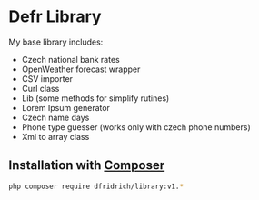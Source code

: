 Defr Library
============

My base library includes:

- Czech national bank rates
- OpenWeather forecast wrapper
- CSV importer
- Curl class
- Lib (some methods for simplify rutines)
- Lorem Ipsum generator
- Czech name days
- Phone type guesser (works only with czech phone numbers)
- Xml to array class

Installation with [Composer](https://getcomposer.org/)
-----------------------------------------------------

``` sh
php composer require dfridrich/library:v1.*
```
